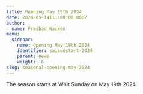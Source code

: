 ```yaml
---
title: Opening May 19th 2024
date: 2024-05-14T11:00:00.000Z
author:
  name: Freibad Wacken
menu:
  sidebar:
    name: Opening May 19th 2024
    identifier: saisonstart-2024
    parent: news
    weight: -6
slug: seasonal-opening-may-2024
---
```


The season starts at Whit Sunday on May 19th 2024.
